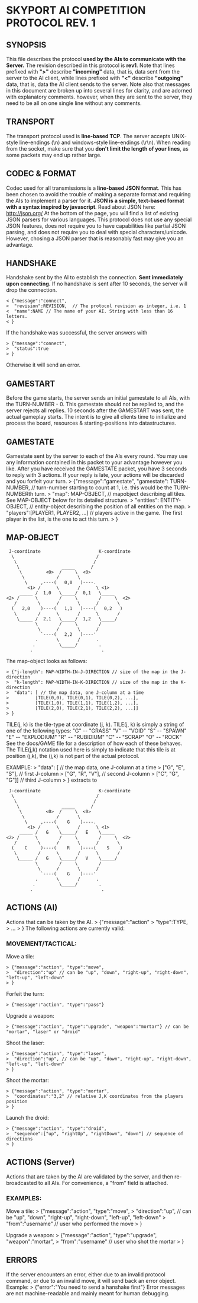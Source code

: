 SKYPORT AI COMPETITION PROTOCOL REV. 1
======================================

SYNOPSIS
--------
This file describes the protocol **used by the AIs to communicate with the
Server.** The revision described in this protocol is **rev1**.
Note that lines prefixed with **">"** describe **"incoming"** data, that is, data
sent from the server to the AI client, while lines prefixed with **"<"**
describe **"outgoing"** data, that is, data the AI client sends to the server.
Note also that messages in this document are broken up into several lines
for clarity, and are adorned with explanatory comments. however, when they
are sent to the server, they need to be all on one single line without any
comments.

TRANSPORT
--------
The transport protocol used is **line-based TCP**. The server accepts UNIX-style
line-endings (\n) and windows-style line-endings (\r\n).
When reading from the socket, make sure that you **don't limit the length of
your lines**, as some packets may end up rather large.

CODEC & FORMAT
--------------
Codec used for all transmissions is a **line-based JSON format**. This has been
chosen to avoid the trouble of making a separate format and requiring the
AIs to implement a parser for it. **JSON is a simple, text-based format with
a syntax inspired by javascript**.
Read about JSON here: http://json.org/
At the bottom of the page, you will find a list of existing JSON parsers for
various languages. This protocol does not use any special JSON features, does
not require you to have capabilities like partial JSON parsing, and does not
require you to deal with special characters/unicode. However, chosing a JSON
parser that is reasonably fast may give you an advantage.

HANDSHAKE
---------
Handshake sent by the AI to establish the connection.
**Sent immediately upon connecting.** If no handshake is sent after 10 seconds,
the server will drop the connection.

    < {"message":"connect",
    <  "revision":REVISION,  // The protocol revision as integer, i.e. 1
    <  "name":NAME // The name of your AI. String with less than 16 letters.
    < }
    
If the handshake was successful, the server answers with
    
    > {"message":"connect",
    >  "status":true
    > }
    
Otherwise it will send an error.



GAMESTART
---------
Before the game starts, the server sends an initial gamestate to all AIs, with
the TURN-NUMBER - 0. This gamestate should not be replied to, and the server
rejects all replies. 10 seconds after the GAMESTART was sent, the actual
gameplay starts. The intent is to give all clients time to initialize and process
the board, resources & starting-positions into datastructures.

GAMESTATE
---------
Gamestate sent by the server to each of the AIs every round. You may use
any information contained in this packet to your advantage however you like.
After you have received the GAMESTATE packet, you have 3 seconds to reply
with 3 actions. If your reply is late, your actions will be discarded and
you forfeit your turn.
    > {"message":"gamestate",
    "gamestate": TURN-NUMBER,
    // turn-number starting to count at 1, i.e. this would be the TURN-NUMBERth turn.
    >  "map": MAP-OBJECT,
    // mapobject describing all tiles. See MAP-OBJECT below for its detailed structure.
    >  "entities": ENTITY-OBJECT,
    // entity-object describing the position of all entities on the map.
    >  "players":[PLAYER1, PLAYER2, ...]
    // players active in the game. The first player in the list, is the one to act this turn.
    > }

MAP-OBJECT
----------
     J-coordinate                      K-coordinate
      \                               /
       \                             /
        \                _____      /
         \         <0>  /     \  <0>
          \            /       \
           \     ,----(   0,0   )----.
            <1> /      \       /      \ <1>
         _____ /  1,0   \_____/  0,1   \_____
    <2> /      \        /     \        /     \  <2>
       /        \      /       \      /       \
      (   2,0    )----(   1,1   )----(   0,2   )
       \        /      \       /      \       /
        \_____ /  2,1   \_____/  1,2   \_____/
               \        /     \        /
                \      /       \      /
                 `----(   2,2   )----'
               .       \       /      .
              .         \_____/        .
             .                          .

The map-object looks as follows:
	     
	
    > {"j-length": MAP-WIDTH-IN-J-DIRECTION // size of the map in the J-direction
    >  "k-length": MAP-WIDTH-IN-K-DIRECTION // size of the map in the K-direction
    >  "data": [ // the map data, one J-column at a time
    >          [TILE(0,0), TILE(0,1), TILE(0,2), ...],
    >          [TILE(1,0), TILE(1,1), TILE(1,2), ...],
    >          [TILE(2,0), TILE(2,1), TILE(2,2), ...]]
    > }
TILE(j, k) is the tile-type at coordinate (j, k).
TILE(j, k) is simply a string of one of the following types:
    "G" -- "GRASS"
    "V" -- "VOID"
    "S" -- "SPAWN"
    "E" -- "EXPLODIUM"
    "R" -- "RUBIDIUM"
    "C" -- "SCRAP"
    "O" -- "ROCK"
See the docs/GAME file for a description of how each of these behaves.
The TILE(j,k) notation used here is simply to indicate that this tile
is at position (j,k), the (j,k) is not part of the actual protocol.
    
EXAMPLE:
    >  "data": [                // the map data, one J-column at a time
    >          ["G", "E", "S"], // first J-column
    >          ["G", "R", "V"], // second J-column
    >          ["C", "G", "G"]] // third J-column
    > }
extracts to

     J-coordinate                      K-coordinate
      \                               /
       \                             /
        \                _____      /
         \         <0>  /     \  <0>
          \            /       \
           \     ,----(    G    )----.
            <1> /      \       /      \ <1>
         _____ /   G    \_____/   E    \_____
    <2> /      \        /     \        /     \  <2>
       /        \      /       \      /       \
      (    C     )----(    R    )----(    S    )
       \        /      \       /      \       /
        \_____ /   G    \_____/   V    \_____/
               \        /     \        /
                \      /       \      /
                 `----(    G    )----'
               .       \       /      .
              .         \_____/        .
             .                          .
    
	
	
ACTIONS (AI)
-----------
Actions that can be taken by the AI.
    > {"message":"action"
    >  "type":TYPE,
    >  ...
    > }
    The following actions are currently valid:

### MOVEMENT/TACTICAL:
    
Move a tile:

    > {"message":"action", "type":"move",
    >  "direction":"up" // can be "up", "down", "right-up", "right-down", "left-up", "left-down"
    > }

Forfeit the turn:

    > {"message":"action", "type":"pass"}

Upgrade a weapon:
    
    > {"message":"action", "type":"upgrade", "weapon":"mortar"} // can be "mortar", "laser" or "droid"
    
Shoot the laser:
    
    > {"message":"action", "type":"laser",
    >  "direction":"up", // can be "up", "down", "right-up", "right-down", "left-up", "left-down"
    > }

Shoot the mortar:
    
    > {"message":"action", "type":"mortar",
    >  "coordinates":"3,2" // relative J,K coordinates from the players position
    > }

Launch the droid:
    
    > {"message":"action", "type":"droid",
    >  "sequence":["up", "rightUp", "rightDown", "down"] // sequence of directions
    > }

ACTIONS (Server)
----------------
Actions that are taken by the AI are validated by the server,
and then re-broadcasted to all AIs. For convenience, a "from" field is attached.
### EXAMPLES:
    
Move a tile:
    > {"message":"action", "type":"move",
    >  "direction":"up", // can be "up", "down", "right-up", "right-down", "left-up", "left-down"
    >  "from":"username" // user who performed the move
    > }
    
Upgrade a weapon:
    > {"message":"action", "type":"upgrade", "weapon":"mortar",
    >  "from":"username" // user who shot the mortar
    > }
        

ERRORS
------    
If the server encounters an error, either due to an invalid protocol command, or due to
an invalid move, it will send back an error object.
Example:
    > {"error":"You need to send a hanshake first"}
Error messages are not machine-readable and mainly meant for human debugging.
